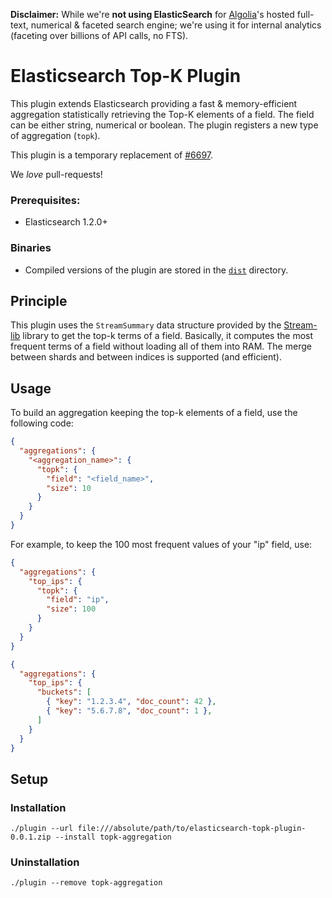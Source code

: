 **Disclaimer:** While we're **not using ElasticSearch** for [Algolia](http://www.algolia.com)'s hosted full-text, numerical & faceted search engine; we're using it for internal analytics (faceting over billions of API calls, no FTS).

Elasticsearch Top-K Plugin
===================================

This plugin extends Elasticsearch providing a fast & memory-efficient aggregation statistically retrieving the Top-K elements of a field. The field can be either string, numerical or boolean. The plugin registers a new type of aggregation (`topk`).

This plugin is a temporary replacement of [#6697](https://github.com/elasticsearch/elasticsearch/issues/6697).

We _love_ pull-requests!

### Prerequisites:

 - Elasticsearch 1.2.0+

### Binaries

 - Compiled versions of the plugin are stored in the [`dist`](https://github.com/algolia/elasticsearch-topk-plugin/tree/master/dist) directory.

## Principle

This plugin uses the ```StreamSummary``` data structure provided by the [Stream-lib](https://github.com/addthis/stream-lib) library to get the top-k terms of a field. Basically, it computes the most frequent terms of a field without loading all of them into RAM. The merge between shards and between indices is supported (and efficient).

## Usage

To build an aggregation keeping the top-k elements of a field, use the following code:

```json
{
  "aggregations": {
    "<aggregation_name>": {
      "topk": {
        "field": "<field_name>",
        "size": 10
      }
    }
  }
}
```

For example, to keep the 100 most frequent values of your "ip" field, use:

```json
{
  "aggregations": {
    "top_ips": {
      "topk": {
        "field": "ip",
        "size": 100
      }
    }
  }
}
```

```json
{
  "aggregations": {
    "top_ips": {
      "buckets": [
        { "key": "1.2.3.4", "doc_count": 42 },
        { "key": "5.6.7.8", "doc_count": 1 },
      ]
    }
  }
}
```

## Setup

### Installation 

    ./plugin --url file:///absolute/path/to/elasticsearch-topk-plugin-0.0.1.zip --install topk-aggregation

### Uninstallation

    ./plugin --remove topk-aggregation
